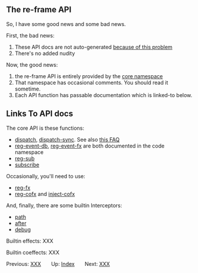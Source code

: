 ## The re-frame API

So, I have some good news and some bad news.

First, the bad news:
 1. These API docs are not auto-generated [because of this problem](/src/re_frame/core.cljc#L19-L33)
 2. There's no added nudity

Now, the good news:
  1. the re-frame API is entirely provided by the [core namespace](/src/re_frame/core.cljc)
  2. That namespace has occasional comments. You should read it sometime.
  3. Each API function has passable documentation which is linked-to below. 

## Links To API docs

The core API is these functions:
  - [dispatch](https://github.com/Day8/re-frame/blob/master/src/re_frame/router.cljc#L229-L239), [dispatch-sync](https://github.com/Day8/re-frame/blob/master/src/re_frame/router.cljc#L229-L239). See also [this FAQ](/docs/FAQs/When-Does-Dispatch-Happen.md)
  - [reg-event-db](), [reg-event-fx]() are both documented in the code namespace
  - [reg-sub]()
  - [subscribe]()

Occasionally, you'll need to use:  
  - [reg-fx]()
  - [reg-cofx]() and [inject-cofx]()
     
And, finally, there are some builtin Interceptors:
  - [path]()
  - [after]()
  - [debug]()
  

Builtin effects:
  XXX
  
Builtin coeffects:
  XXX

Previous:  [XXX](../README.md)&nbsp;&nbsp;&nbsp;&nbsp;&nbsp;&nbsp;
Up:  [Index](README.md)&nbsp;&nbsp;&nbsp;&nbsp;&nbsp;&nbsp;
Next:  [XXX](CodeWalkthrough.md)


<!-- START doctoc generated TOC please keep comment here to allow auto update -->
<!-- DON'T EDIT THIS SECTION, INSTEAD RE-RUN doctoc TO UPDATE -->
<!-- END doctoc generated TOC please keep comment here to allow auto update -->
